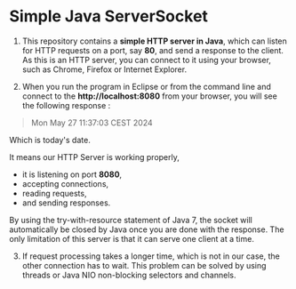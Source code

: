 # Simple Java ServerSocket

1) This repository contains a **simple HTTP server in Java**, which can listen for HTTP requests on a port, 
say **80**, and send a response to the client. As this is an HTTP server, you can connect to it using your browser, 
such as Chrome, Firefox or Internet Explorer.


2) When you run the program in Eclipse or from the command line and connect to the **http://localhost:8080** from your browser, 
you will see the following response :

> Mon May 27 11:37:03 CEST 2024

Which is today's date. 

It means our HTTP Server is working properly, 
- it is listening on port **8080**,
- accepting connections,
- reading requests, 
- and sending responses. 

By using the try-with-resource statement of Java 7, the socket will automatically be closed by Java once you are done with the response. The only limitation of this server is that it can serve one client at a time. 

3) If request processing takes a longer time, which is not in our case, the other connection has to wait. 
This problem can be solved by using threads or Java NIO non-blocking selectors and channels.